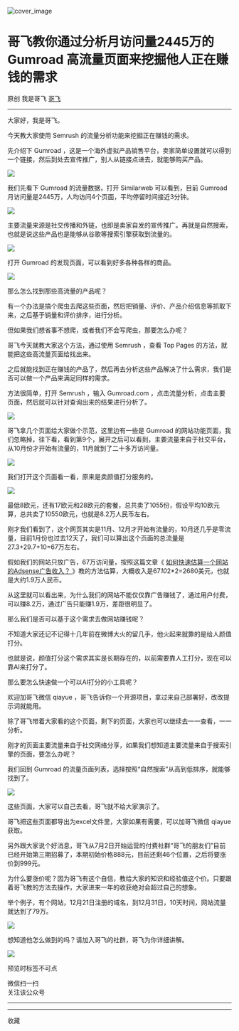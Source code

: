![cover_image](https://mmbiz.qpic.cn/sz_mmbiz_jpg/LBrX00GQeicuZeQp8z9rT7jJLibQzvgYTOFLNABPrFllgrsueY0UbKiaxICztqAY9jKrF4X3a1fDmrk1Jn7iaKdwEw/0?wx_fmt=jpeg)

#  哥飞教你通过分析月访问量2445万的 Gumroad 高流量页面来挖掘他人正在赚钱的需求

原创  我是哥飞  [ 哥飞 ](javascript:void\(0\);)

__ _ _ _ _

大家好，我是哥飞。  

今天教大家使用 Semrush 的流量分析功能来挖掘正在赚钱的需求。

先介绍下 Gumroad ，这是一个海外虚拟产品销售平台，卖家简单设置就可以得到一个链接，然后到处去宣传推广，别人从链接点进去，就能够购买产品。  

![](https://mmbiz.qpic.cn/sz_mmbiz_png/LBrX00GQeicuZeQp8z9rT7jJLibQzvgYTOqObUY7Sz7Rqy3rl405Bw9BlqXr80y977ExRWWNdstibbNpekVq2NwvQ/640?wx_fmt=png&from=appmsg)

我们先看下 Gumroad 的流量数据，打开 Similarweb 可以看到，目前 Gumroad
月访问量是2445万，人均访问4个页面，平均停留时间接近3分钟。  

![](https://mmbiz.qpic.cn/sz_mmbiz_png/LBrX00GQeicu35BXwYAAn5p3LRCjwAhVtUv9rXqibPkIhsibkBc3T8228dRVMYp39aqGa7ibRicROf16FmmHHspibnYw/640?wx_fmt=png&from=appmsg)

主要流量来源是社交传播和外链，也即是卖家自发的宣传推广。再就是自然搜索，也就是说这些产品也是能够从谷歌等搜索引擎获取到流量的。  

![](https://mmbiz.qpic.cn/sz_mmbiz_png/LBrX00GQeicu35BXwYAAn5p3LRCjwAhVth94lKxrdicR6PIN9W7Tlibw8iaKOoxrgNMhiaTwak6O5eKz1IibY18p59JA/640?wx_fmt=png&from=appmsg)

打开 Gumroad 的发现页面，可以看到好多各种各样的商品。

![](https://mmbiz.qpic.cn/sz_mmbiz_png/LBrX00GQeicuZeQp8z9rT7jJLibQzvgYTOvm8YwXjqIBQrZyQbYrg3BMPUPWSVHqHiaiabehIDYVBAQrGfgjKiaib3Lw/640?wx_fmt=png&from=appmsg)

那么怎么找到那些高流量的产品呢？  

有一个办法是搞个爬虫去爬这些页面，然后把销量、评价、产品介绍信息等抓取下来，之后基于销量和评价排序，进行分析。

但如果我们想省事不想爬，或者我们不会写爬虫，那要怎么办呢？  

哥飞今天就教大家这个方法，通过使用 Semrush ，查看 Top Pages 的方法，就能把这些高流量页面给找出来。

之后就能找到正在赚钱的产品了，然后再去分析这些产品解决了什么需求，我们是否可以做一个产品来满足同样的需求。

方法很简单，打开 Semrush ，输入 Gumroad.com ，点击流量分析，点击主要页面，然后就可以针对查询出来的结果进行分析了。

![](https://mmbiz.qpic.cn/sz_mmbiz_png/LBrX00GQeicu35BXwYAAn5p3LRCjwAhVtgKOgb9dExrTXPHzqfx4F7feh8icTtEGic5rJNsjsPKXwNkZQg4hZATaA/640?wx_fmt=png&from=appmsg)

哥飞拿几个页面给大家做个示范，这里边有一些是 Gumroad
的网站功能页面，我们忽略掉，往下看，看到第9个，展开之后可以看到，主要流量来自于社交平台，从10月份才开始有流量的，11月就到了二十多万访问量。  

![](https://mmbiz.qpic.cn/sz_mmbiz_png/LBrX00GQeicuZeQp8z9rT7jJLibQzvgYTO3wJltKeQmZN1T60VzNIyibkFWiaIxMXqgl4n4iaW6ibADHon1ZyfibiaB79g/640?wx_fmt=png&from=appmsg)

我们打开这个页面看一看，原来是卖颜值打分服务的。  

![](https://mmbiz.qpic.cn/sz_mmbiz_png/LBrX00GQeicuZeQp8z9rT7jJLibQzvgYTOzFMXVAv1TO6XZXIIx2iaE5tAx5EqYwtbiaWm9zSicZJGLSKzTWqqGVQcA/640?wx_fmt=png&from=appmsg)

最低8欧元，还有17欧元和28欧元的套餐，总共卖了1055份，假设平均10欧元算，总共卖了10550欧元，也就是8.2万人民币左右。  

刚才我们看到了，这个网页其实是11月、12月才开始有流量的，10月还几乎是零流量，目前1月份也过去12天了，我们可以算出这个页面的总流量是27.3+29.7+10=67万左右。

假如我们的网站只放广告，67万访问量，按照这篇文章《 [ 如何快速估算一个网站的Adsense广告收入？
](http://mp.weixin.qq.com/s?__biz=MjM5OTIzMzYyMA==&mid=2650079918&idx=1&sn=02ea84be5ed709533289850e3d719ad2&chksm=bf3f33958848ba833f68d1815d2e9d2ef729409f855a3b335b50cf0d47d413e98d771a6b1a2f&scene=21#wechat_redirect)
》教的方法估算，大概收入是67*10*2*2=2680美元，也就是大约1.9万人民币。  

从这里就可以看出来，为什么我们的网站不能仅仅靠广告赚钱了，通过用户付费，可以赚8.2万，通过广告只能赚1.9万，差距很明显了。  

那么我们是否可以基于这个需求去做网站赚钱呢？  

不知道大家还记不记得十几年前在微博大火的留几手，他火起来就靠的是给人颜值打分。  

也就是说，颜值打分这个需求其实是长期存在的，以前需要靠人工打分，现在可以靠AI来打分了。  

那么要怎么快速做一个可以AI打分的小工具呢？  

欢迎加哥飞微信 qiayue ，哥飞告诉你一个开源项目，拿过来自己部署好，改改提示词就能用。

除了哥飞带着大家看的这个页面，剩下的页面，大家也可以继续去一一查看，一一分析。  

刚才的页面主要流量来自于社交网络分享，如果我们想知道主要流量来自于搜索引擎的页面，要怎么办呢？  

我们回到 Gumroad 的流量页面列表，选择按照“自然搜索”从高到低排序，就能够找到了。  

![](https://mmbiz.qpic.cn/sz_mmbiz_png/LBrX00GQeicuZeQp8z9rT7jJLibQzvgYTOYqnLaYkh3KIzr1VsZ2J1WuvCSIIa0IpWo7JvYg7zmzgZuuPEQc58ZQ/640?wx_fmt=png&from=appmsg)

这些页面，大家可以自己去看，哥飞就不给大家演示了。  

哥飞把这些页面都导出为excel文件里，大家如果有需要，可以加哥飞微信 qiayue 获取。  

另外跟大家说个好消息，哥飞从7月2日开始运营的付费社群“哥飞的朋友们”目前已经开始第三期招募了，本期初始价格888元，目前还剩46个位置，之后将要涨价到999元。  

为什么要涨价呢？因为哥飞有这个自信，教给大家的知识和经验值这个价。只要跟着哥飞教的方法去操作，大家进来一年的收获绝对会超过自己的想象。  

举个例子，有个网站，12月21日注册的域名，到12月31日，10天时间，网站流量就达到了79万。  

![](https://mmbiz.qpic.cn/sz_mmbiz_png/LBrX00GQeicuZeQp8z9rT7jJLibQzvgYTOVF15qxlYlx34pl17V1TqlxBg5gAqo9XGZiaxc31LtGibZictEzuSxc2jg/640?wx_fmt=png&from=appmsg)

想知道他怎么做到的吗？请加入哥飞的社群，哥飞为你详细讲解。  

![](https://mmbiz.qpic.cn/sz_mmbiz_png/LBrX00GQeicsG8Pro6O9Hu75bIIiafZVPs3qlYeaNNJ1BpqNplEGgibL5m1bcq8a1N1rzoI5lia8aJjtHfgiaAADJJQ/640?wx_fmt=png)

预览时标签不可点

微信扫一扫  
关注该公众号





****



****



  收藏

